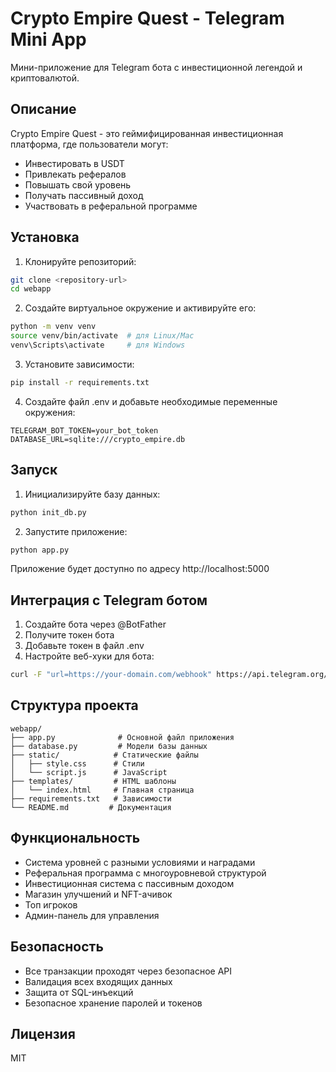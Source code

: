 # Crypto Empire Quest - Telegram Mini App

Мини-приложение для Telegram бота с инвестиционной легендой и криптовалютой.

## Описание

Crypto Empire Quest - это геймифицированная инвестиционная платформа, где пользователи могут:
- Инвестировать в USDT
- Привлекать рефералов
- Повышать свой уровень
- Получать пассивный доход
- Участвовать в реферальной программе

## Установка

1. Клонируйте репозиторий:
```bash
git clone <repository-url>
cd webapp
```

2. Создайте виртуальное окружение и активируйте его:
```bash
python -m venv venv
source venv/bin/activate  # для Linux/Mac
venv\Scripts\activate     # для Windows
```

3. Установите зависимости:
```bash
pip install -r requirements.txt
```

4. Создайте файл .env и добавьте необходимые переменные окружения:
```
TELEGRAM_BOT_TOKEN=your_bot_token
DATABASE_URL=sqlite:///crypto_empire.db
```

## Запуск

1. Инициализируйте базу данных:
```bash
python init_db.py
```

2. Запустите приложение:
```bash
python app.py
```

Приложение будет доступно по адресу http://localhost:5000

## Интеграция с Telegram ботом

1. Создайте бота через @BotFather
2. Получите токен бота
3. Добавьте токен в файл .env
4. Настройте веб-хуки для бота:
```bash
curl -F "url=https://your-domain.com/webhook" https://api.telegram.org/bot<your_bot_token>/setWebhook
```

## Структура проекта

```
webapp/
├── app.py              # Основной файл приложения
├── database.py         # Модели базы данных
├── static/            # Статические файлы
│   ├── style.css      # Стили
│   └── script.js      # JavaScript
├── templates/         # HTML шаблоны
│   └── index.html     # Главная страница
├── requirements.txt   # Зависимости
└── README.md         # Документация
```

## Функциональность

- Система уровней с разными условиями и наградами
- Реферальная программа с многоуровневой структурой
- Инвестиционная система с пассивным доходом
- Магазин улучшений и NFT-ачивок
- Топ игроков
- Админ-панель для управления

## Безопасность

- Все транзакции проходят через безопасное API
- Валидация всех входящих данных
- Защита от SQL-инъекций
- Безопасное хранение паролей и токенов

## Лицензия

MIT 